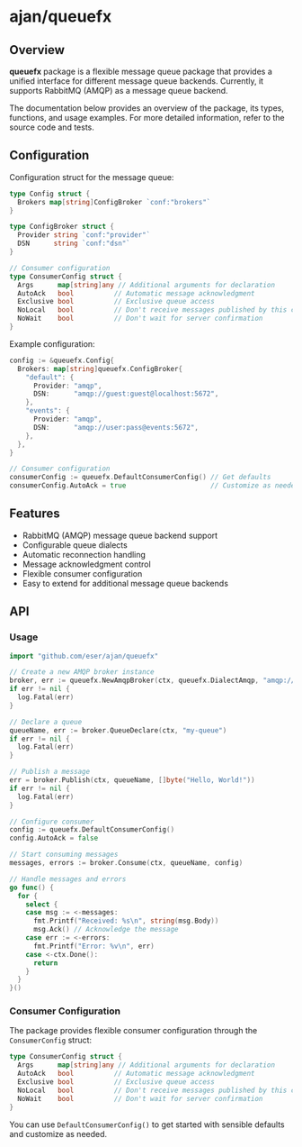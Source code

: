# ajan/queuefx

## Overview

**queuefx** package is a flexible message queue package that provides a
unified interface for different message queue backends. Currently, it supports
RabbitMQ (AMQP) as a message queue backend.

The documentation below provides an overview of the package, its types,
functions, and usage examples. For more detailed information, refer to the
source code and tests.

## Configuration

Configuration struct for the message queue:

```go
type Config struct {
  Brokers map[string]ConfigBroker `conf:"brokers"`
}

type ConfigBroker struct {
  Provider string `conf:"provider"`
  DSN      string `conf:"dsn"`
}

// Consumer configuration
type ConsumerConfig struct {
  Args      map[string]any // Additional arguments for declaration
  AutoAck   bool          // Automatic message acknowledgment
  Exclusive bool          // Exclusive queue access
  NoLocal   bool          // Don't receive messages published by this connection
  NoWait    bool          // Don't wait for server confirmation
}
```

Example configuration:

```go
config := &queuefx.Config{
  Brokers: map[string]queuefx.ConfigBroker{
    "default": {
      Provider: "amqp",
      DSN:      "amqp://guest:guest@localhost:5672",
    },
    "events": {
      Provider: "amqp",
      DSN:      "amqp://user:pass@events:5672",
    },
  },
}

// Consumer configuration
consumerConfig := queuefx.DefaultConsumerConfig() // Get defaults
consumerConfig.AutoAck = true                     // Customize as needed
```

## Features

- RabbitMQ (AMQP) message queue backend support
- Configurable queue dialects
- Automatic reconnection handling
- Message acknowledgment control
- Flexible consumer configuration
- Easy to extend for additional message queue backends

## API

### Usage

```go
import "github.com/eser/ajan/queuefx"

// Create a new AMQP broker instance
broker, err := queuefx.NewAmqpBroker(ctx, queuefx.DialectAmqp, "amqp://localhost:5672")
if err != nil {
  log.Fatal(err)
}

// Declare a queue
queueName, err := broker.QueueDeclare(ctx, "my-queue")
if err != nil {
  log.Fatal(err)
}

// Publish a message
err = broker.Publish(ctx, queueName, []byte("Hello, World!"))
if err != nil {
  log.Fatal(err)
}

// Configure consumer
config := queuefx.DefaultConsumerConfig()
config.AutoAck = false

// Start consuming messages
messages, errors := broker.Consume(ctx, queueName, config)

// Handle messages and errors
go func() {
  for {
    select {
    case msg := <-messages:
      fmt.Printf("Received: %s\n", string(msg.Body))
      msg.Ack() // Acknowledge the message
    case err := <-errors:
      fmt.Printf("Error: %v\n", err)
    case <-ctx.Done():
      return
    }
  }
}()
```

### Consumer Configuration

The package provides flexible consumer configuration through the
`ConsumerConfig` struct:

```go
type ConsumerConfig struct {
  Args      map[string]any // Additional arguments for declaration
  AutoAck   bool          // Automatic message acknowledgment
  Exclusive bool          // Exclusive queue access
  NoLocal   bool          // Don't receive messages published by this connection
  NoWait    bool          // Don't wait for server confirmation
}
```

You can use `DefaultConsumerConfig()` to get started with sensible defaults and
customize as needed.

